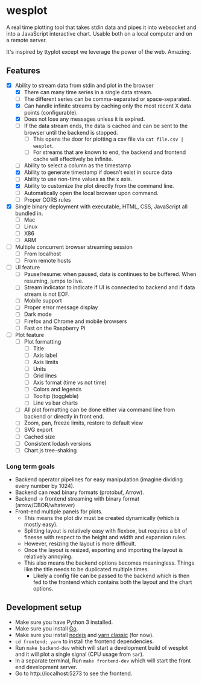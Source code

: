 wesplot
=======

A real time plotting tool that takes stdin data and pipes it into websocket and
into a JavaScript interactive chart. Usable both on a local computer and on a
remote server.

It's inspired by ttyplot except we leverage the power of the web. Amazing.

Features
--------

- [x] Ability to stream data from stdin and plot in the browser
  - [x] There can many time series in a single data stream.
  - [ ] The different series can be comma-separated or space-separated.
  - [x] Can handle infinite streams by caching only the most recent X data points (configurable).
  - [x] Does not lose any messages unless it is expired.
  - [ ] If the data stream ends, the data is cached and can be sent to the browser until the backend is stopped.
    - [ ] This opens the door for plotting a csv file via `cat file.csv | wesplot`.
    - [ ] For streams that are known to end, the backend and frontend cache will effectively be infinite.
  - [ ] Ability to select a column as the timestamp
  - [x] Ability to generate timestamp if doesn't exist in source data
  - [ ] Ability to use non-time values as the x axis.
  - [x] Ability to customize the plot directly from the command line.
  - [ ] Automatically open the local browser upon command.
  - [ ] Proper CORS rules
- [x] Single binary deployment with executable, HTML, CSS, JavaScript all bundled in.
  - [ ] Mac
  - [ ] Linux
  - [ ] X86
  - [ ] ARM
- [ ] Multiple concurrent browser streaming session
  - [ ] From localhost
  - [ ] From remote hosts
- [ ] UI feature
  - [ ] Pause/resume: when paused, data is continues to be buffered. When resuming, jumps to live.
  - [ ] Stream indicator to indicate if UI is connected to backend and if data stream is not EOF.
  - [ ] Mobile support
  - [ ] Proper error message display
  - [ ] Dark mode
  - [ ] Firefox and Chrome and mobile browsers
  - [ ] Fast on the Raspberry Pi
- [ ] Plot feature
  - [ ] Plot formatting
    - [ ] Title
    - [ ] Axis label
    - [ ] Axis limits
    - [ ] Units
    - [ ] Grid lines
    - [ ] Axis format (time vs not time)
    - [ ] Colors and legends
    - [ ] Tooltip (toggleble)
    - [ ] Line vs bar charts
  - [ ] All plot formatting can be done either via command line from backend or directly in front end.
  - [ ] Zoom, pan, freeze limits, restore to default view
  - [ ] SVG export
  - [ ] Cached size
  - [ ] Consistent lodash versions
  - [ ] Chart.js tree-shaking

### Long term goals

- Backend operator pipelines for easy manipulation (imagine dividing every number by 1024).
- Backend can read binary formats (protobuf, Arrow).
- Backend -> frontend streaming with binary format (arrow/CBOR/whatever)
- Front-end multiple panels for plots.
  - This means the plot div must be created dynamically (which is mostly easy).
  - Splitting layout is relatively easy with flexbox, but requires a bit of finesse with respect to the height and width and expansion rules.
  - However, resizing the layout is more difficult.
  - Once the layout is resized, exporting and importing the layout is relatively annoying.
  - This also means the backend options becomes meaningless. Things like the title needs to be duplicated multiple times.
    - Likely a config file can be passed to the backend which is then fed to the frontend which contains both the layout and the chart options.


Development setup
-----------------

- Make sure you have Python 3 installed.
- Make sure you install [Go](https://go.dev/).
- Make sure you install [nodejs](https://nodejs.org/en) and [yarn classic](https://classic.yarnpkg.com/en/docs/install) (for now).
- `cd frontend; yarn` to install the frontend dependencies.
- Run `make backend-dev` which will start a development build of wesplot and it will plot a single signal (CPU usage from `sar`).
- In a separate terminal, Run `make frontend-dev` which will start the front end development server.
- Go to http://localhost:5273 to see the frontend.
